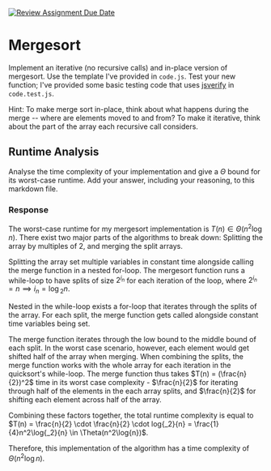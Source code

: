 [![Review Assignment Due Date](https://classroom.github.com/assets/deadline-readme-button-24ddc0f5d75046c5622901739e7c5dd533143b0c8e959d652212380cedb1ea36.svg)](https://classroom.github.com/a/1uurLsu5)
# Mergesort

Implement an iterative (no recursive calls) and in-place version of mergesort.
Use the template I've provided in `code.js`. Test your new function; I've
provided some basic testing code that uses
[jsverify](https://jsverify.github.io/) in `code.test.js`.

Hint: To make merge sort in-place, think about what happens during the merge --
where are elements moved to and from? To make it iterative, think about the
part of the array each recursive call considers.

## Runtime Analysis

Analyse the time complexity of your implementation and give a $\Theta$ bound for
its worst-case runtime. Add your answer, including your reasoning, to this
markdown file.

### Response

The worst-case runtime for my mergesort implementation is $T(n) \in \Theta(n^2\log{n})$.
There exist two major parts of the algorithms to break down: Splitting the array by
multiples of 2, and merging the split arrays.

Splitting the array set multiple variables in constant time alongside calling the merge
function in a nested for-loop. The mergesort function runs a while-loop to have splits of size
$2^{i{_n}}$ for each iteration of the loop, where $2^{i{_n}} = n \implies i{_n} = \log{_2}{n}.$

Nested in the while-loop exists a for-loop that iterates through the splits of the array.
For each split, the merge function gets called alongside constant time variables being set.

The merge function iterates through the low bound to the middle bound of each split. 
In the worst case scenario, however, each element would get shifted
half of the array when merging. When combining the splits, the merge function works with the whole array
for each iteration in the quicksort's while-loop. The merge function thus takes 
$T(n) = (\frac{n}{2})^2$ time in its worst case complexity - $\frac{n}{2}$ for iterating
through half of the elements in the each array splits, and $\frac{n}{2}$ for shifting each
element across half of the array.

Combining these factors together, the total runtime complexity is equal to
$T(n) =  \frac{n}{2} \cdot \frac{n}{2} \cdot log{_2}{n} = \frac{1}{4}n^2\log{_2}{n} \in \Theta(n^2\log{n})$.

Therefore, this implementation of the algorithm has a time complexity of $\Theta(n^2\log{n})$.
